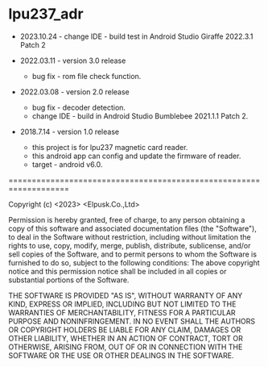 # lpu237_adr
* 2023.10.24 - change IDE - build test in Android Studio Giraffe 2022.3.1 Patch 2
* 2022.03.11 - version 3.0 release
  * bug fix - rom file check function.

* 2022.03.08 - version 2.0 release
  * bug fix - decoder detection.
  * change IDE - build in Android Studio Bumblebee 2021.1.1 Patch 2.

* 2018.7.14 - version 1.0 release
  * this project is for lpu237 magnetic card reader.
  * this android app can config and update the firmware of reader.
  * target - android v6.0.


===================================================================

Copyright (c) <2023> <Elpusk.Co.,Ltd>

Permission is hereby granted, free of charge, to any person obtaining a copy of this software and associated documentation files (the "Software"), to deal in the Software without restriction, including without limitation the rights to use, copy, modify, merge, publish, distribute, sublicense, and/or sell copies of the Software, and to permit persons to whom the Software is furnished to do so, subject to the following
conditions: The above copyright notice and this permission notice shall be included in all copies or substantial portions of the Software.

THE SOFTWARE IS PROVIDED "AS IS", WITHOUT WARRANTY OF ANY KIND, EXPRESS OR IMPLIED, INCLUDING BUT NOT LIMITED TO THE WARRANTIES OF MERCHANTABILITY, FITNESS FOR A PARTICULAR PURPOSE AND NONINFRINGEMENT. IN NO EVENT SHALL THE AUTHORS OR COPYRIGHT HOLDERS BE LIABLE FOR ANY CLAIM, DAMAGES OR OTHER LIABILITY, WHETHER IN AN ACTION OF CONTRACT, TORT OR OTHERWISE, ARISING FROM, OUT OF OR IN CONNECTION WITH THE SOFTWARE OR THE USE OR OTHER DEALINGS IN THE SOFTWARE.
